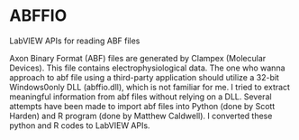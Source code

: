 # ABFFIO
LabVIEW APIs for reading ABF files

Axon Binary Format (ABF) files are generated by Clampex (Molecular Devices). This file contains electrophysiological data. The one who wanna approach to abf file using a third-party application should utilize a 32-bit Windows0only DLL (abffio.dll), which is not familiar for me. I tried to extract meaningful information from abf files without relying on a DLL. Several attempts have been made to import abf files into Python (done by Scott Harden) and R program (done by Matthew Caldwell). I converted these python and R codes to LabVIEW APIs.   
